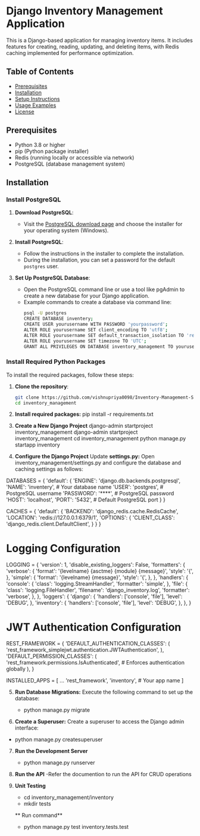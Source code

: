 # Django Inventory Management Application

This is a Django-based application for managing inventory items. It includes features for creating, reading, updating, and deleting items, with Redis caching implemented for performance optimization.

## Table of Contents

- [Prerequisites](#prerequisites)
- [Installation](#installation)
- [Setup Instructions](#setup-instructions)
- [Usage Examples](#usage-examples)
- [License](#license)

## Prerequisites

- Python 3.8 or higher
- pip (Python package installer)
- Redis (running locally or accessible via network)
- PostgreSQL (database management system)

## Installation

### Install PostgreSQL

1. **Download PostgreSQL**:
   - Visit the [PostgreSQL download page](https://www.postgresql.org/download/) and choose the installer for your operating system (Windows).

2. **Install PostgreSQL**:
   - Follow the instructions in the installer to complete the installation.
   - During the installation, you can set a password for the default `postgres` user.

3. **Set Up PostgreSQL Database**:
   - Open the PostgreSQL command line or use a tool like pgAdmin to create a new database for your Django application.
   - Example commands to create a database via command line:
     ```bash
     psql -U postgres
     CREATE DATABASE inventery;
     CREATE USER yourusername WITH PASSWORD 'yourpassword';
     ALTER ROLE yourusername SET client_encoding TO 'utf8';
     ALTER ROLE yourusername SET default_transaction_isolation TO 'read committed';
     ALTER ROLE yourusername SET timezone TO 'UTC';
     GRANT ALL PRIVILEGES ON DATABASE inventory_management TO yourusername;
     ```


### Install Required Python Packages

To install the required packages, follow these steps:

1. **Clone the repository**:
   ```bash
   git clone https://github.com/vishnupriya0098/Inventory-Management-System.git
   cd inventory_management


2. **Install required packages:**
   pip install -r requirements.txt

3. **Create a New Django Project**
   django-admin startproject inventory_management
  django-admin startproject inventory_management
  cd inventory_management
  python manage.py startapp inventory

 4. **Configure the Django Project**
Update **settings.py:** Open inventory_management/settings.py and configure the database and caching settings as follows:

DATABASES = {
    'default': {
        'ENGINE': 'django.db.backends.postgresql',
        'NAME': 'inventery',  # Your database name
        'USER': 'postgres',    # PostgreSQL username
        'PASSWORD': '****',    # PostgreSQL password
        'HOST': 'localhost',
        'PORT': '5432',        # Default PostgreSQL port
    }
}

CACHES = {
    'default': {
        'BACKEND': 'django_redis.cache.RedisCache',
        'LOCATION': 'redis://127.0.0.1:6379/1',
        'OPTIONS': {
            'CLIENT_CLASS': 'django_redis.client.DefaultClient',
        }
    }
}
 # Logging Configuration
   LOGGING = {
       'version': 1,
       'disable_existing_loggers': False,
       'formatters': {
           'verbose': {
               'format': '{levelname} {asctme} {module} {message}',
               'style': '{',
           },
           'simple': {
               'format': '{levelname} {message}',
               'style': '{',
           },
       },
       'handlers': {
           'console': {
               'class': 'logging.StreamHandler',
               'formatter': 'simple',
           },
           'file': {
               'class': 'logging.FileHandler',
               'filename': 'django_inventory.log',
               'formatter': 'verbose',
           },
       },
       'loggers': {
           'django': {
               'handlers': ['console', 'file'],
               'level': 'DEBUG',
           },
           'inventory': {
               'handlers': ['console', 'file'],
               'level': 'DEBUG',
           },
       },
   }

   # JWT Authentication Configuration
REST_FRAMEWORK = {
    'DEFAULT_AUTHENTICATION_CLASSES': (
        'rest_framework_simplejwt.authentication.JWTAuthentication',
    ),
    'DEFAULT_PERMISSION_CLASSES': (
        'rest_framework.permissions.IsAuthenticated',  # Enforces authentication globally
    ),
}

INSTALLED_APPS = [
    ...
    'rest_framework',
    'inventory',  # Your app name
]

5. **Run Database Migrations:**
    Execute the following command to set up the database:
   - python manage.py migrate
     
6. **Create a Superuser:**
Create a superuser to access the Django admin interface:
- python manage.py createsuperuser

7. **Run the Development Server**
   - python manage.py runserver

8. **Run the API**
   -Refer the documention to run the API for CRUD operations
   
9.  **Unit Testing**
    - cd inventory_management/inventory
    - mkdir tests
      
     ** Run command**
    - python manage.py test inventory.tests.test
      
